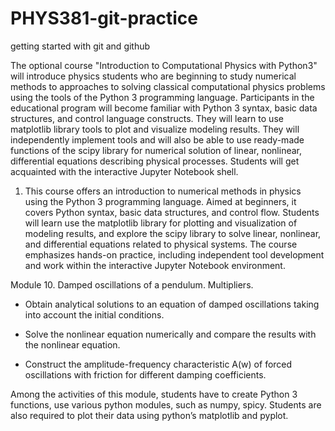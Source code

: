 # PHYS381-git-practice
getting started with git and github


The optional course "Introduction to Computational Physics with Python3" will introduce physics students who are beginning to study numerical methods to approaches to solving classical computational physics problems using the tools of the Python 3 programming language. Participants in the educational program will become familiar with Python 3 syntax, basic data structures, and control language constructs. They will learn to use matplotlib library tools to plot and visualize modeling results. They will independently implement tools and will also be able to use ready-made functions of the scipy library for numerical solution of linear, nonlinear, differential equations describing physical processes. Students will get acquainted with the interactive Jupyter Notebook shell.
1. This course offers an introduction to numerical methods in physics using the Python 3 programming language. Aimed at beginners, it covers Python syntax, basic data structures, and control flow. Students will learn use the matplotlib library for plotting and visualization of modeling results, and explore the scipy library to solve linear, nonlinear, and differential equations related to physical systems. The course emphasizes hands-on practice, including independent tool development and work within the interactive Jupyter Notebook environment.



Module 10. Damped oscillations of a pendulum. Multipliers.

- Obtain analytical solutions to an equation of damped oscillations taking into account the initial conditions.

- Solve the nonlinear equation numerically and compare the results with the nonlinear equation.

- Construct the amplitude-frequency characteristic A(w) of forced oscillations with friction for different damping coefficients.

Among the activities of this module, students have to create Python 3 functions, use various python modules, such as numpy, spicy. Students are also required to plot their data using python’s  matplotlib and pyplot.

